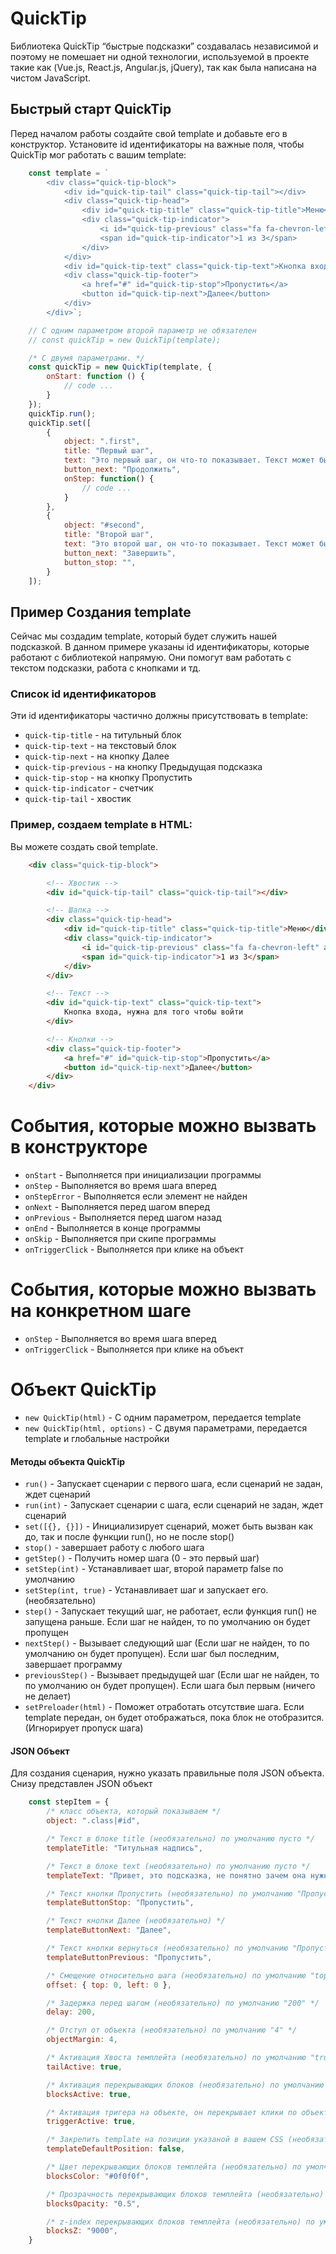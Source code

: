 # QuickTip
Библиотека QuickTip “быстрые подсказки” создавалась независимой и поэтому не помешает ни одной технологии, используемой в проекте такие как (Vue.js, React.js, Angular.js, jQuery), так как была написана на чистом JavaScript. 

## Быстрый старт QuickTip
Перед началом работы создайте свой template и добавьте его в конструктор.
Установите id идентификаторы на важные поля, чтобы QuickTip мог работать с вашим template:

```javascript
    const template = `
        <div class="quick-tip-block">
            <div id="quick-tip-tail" class="quick-tip-tail"></div>
            <div class="quick-tip-head">
                <div id="quick-tip-title" class="quick-tip-title">Меню</div>
                <div class="quick-tip-indicator">
                    <i id="quick-tip-previous" class="fa fa-chevron-left" aria-hidden="true"></i>
                    <span id="quick-tip-indicator">1 из 3</span>
                </div>
            </div>
            <div id="quick-tip-text" class="quick-tip-text">Кнопка входа</div>
            <div class="quick-tip-footer">
                <a href="#" id="quick-tip-stop">Пропустить</a>
                <button id="quick-tip-next">Далее</button>
            </div>
        </div>`;

    // С одним параметром второй параметр не обязателен
    // const quickTip = new QuickTip(template);

    /* С двумя параметрами. */
    const quickTip = new QuickTip(template, {
        onStart: function () {
            // code ...
        }
    });
    quickTip.run();
    quickTip.set([
        {   
            object: ".first",
            title: "Первый шаг",
            text: "Это первый шаг, он что-то показывает. Текст может быть любым",
            button_next: "Продолжить",
            onStep: function() {
                // code ...
            }
        },
        {   
            object: "#second",
            title: "Второй шаг",
            text: "Это второй шаг, он что-то показывает. Текст может быть любым",
            button_next: "Завершить",
            button_stop: "",
        }
    ]);
```

## Пример Создания template
Сейчас мы создадим template, который будет служить нашей подсказкой.
В данном примере указаны id идентификаторы, которые работают с библиотекой напрямую.
Они помогут вам работать с текстом подсказки, работа с кнопками и тд.

### Список id идентификаторов
Эти id идентификаторы частично должны присутствовать в template:
* `quick-tip-title`              - на титульный блок
* `quick-tip-text`               - на текстовый блок
* `quick-tip-next`               - на кнопку Далее
* `quick-tip-previous`           - на кнопку Предыдущая подсказка
* `quick-tip-stop`               - на кнопку Пропустить
* `quick-tip-indicator`          - счетчик
* `quick-tip-tail`               - хвостик

### Пример, создаем template в HTML:
Вы можете создать свой template.
```html
    <div class="quick-tip-block">

        <!-- Хвостик -->
        <div id="quick-tip-tail" class="quick-tip-tail"></div>

        <!-- Шапка -->
        <div class="quick-tip-head">
            <div id="quick-tip-title" class="quick-tip-title">Меню</div>
            <div class="quick-tip-indicator">
                <i id="quick-tip-previous" class="fa fa-chevron-left" aria-hidden="true"></i>
                <span id="quick-tip-indicator">1 из 3</span>
            </div>
        </div>

        <!-- Текст -->
        <div id="quick-tip-text" class="quick-tip-text">
            Кнопка входа, нужна для того чтобы войти
        </div>

        <!-- Кнопки -->
        <div class="quick-tip-footer">
            <a href="#" id="quick-tip-stop">Пропустить</a>
            <button id="quick-tip-next">Далее</button>
        </div>
    </div>
```

# События, которые можно вызвать в конструкторе
* `onStart`                     - Выполняется при инициализации программы
* `onStep`                      - Выполняется во время шага вперед
* `onStepError`                 - Выполняется если элемент не найден
* `onNext`                      - Выполняется перед шагом вперед
* `onPrevious`                  - Выполняется перед шагом назад
* `onEnd`                       - Выполняется в конце программы
* `onSkip`                      - Выполняется при скипе программы
* `onTriggerClick`              - Выполняется при клике на объект

# События, которые можно вызвать на конкретном шаге
* `onStep`                      - Выполняется во время шага вперед
* `onTriggerClick`              - Выполняется при клике на объект

# Объект QuickTip
* `new QuickTip(html)`          - С одним параметром, передается template
* `new QuickTip(html, options)` - С двумя параметрами, передается template и глобальные настройки

#### Методы объекта QuickTip
* `run()`                       - Запускает сценарии с первого шага, если сценарий не задан, ждет сценарий
* `run(int)`                    - Запускает сценарии с шага, если сценарий не задан, ждет сценарий
* `set([{}, {}])`               - Инициализирует сценарий, может быть вызван как до, так и после функции run(), но не после stop()
* `stop()`                      - завершает работу с любого шага
* `getStep()`                   - Получить номер шага (0 - это первый шаг)
* `setStep(int)`                - Устанавливает шаг, второй параметр false по умолчанию
* `setStep(int, true)`          - Устанавливает шаг и запускает его. (необязательно)
* `step()`                      - Запускает текущий шаг, не работает, если функция run() не запущена раньше. Если шаг не найден, то по умолчанию он будет пропущен
* `nextStep()`                  - Вызывает следующий шаг (Если шаг не найден, то по умолчанию он будет пропущен). Если шаг был последним, завершает программу
* `previousStep()`              - Вызывает предыдущей шаг (Если шаг не найден, то по умолчанию он будет пропущен). Если шага был первым (ничего не делает)
* `setPreloader(html)`          - Поможет отработать отсутствие шага. Если template передан, он будет отображаться, пока блок не отобразится. (Игнорирует пропуск шага)

#### JSON Объект 
Для создания сценария, нужно указать правильные поля JSON объекта. 
Снизу представлен JSON объект

```javascript
    const stepItem = {
        /* класс объекта, который показываем */
        object: ".class|#id",

        /* Текст в блоке title (необязательно) по умолчанию пусто */
        templateTitle: "Титульная надпись",

        /* Текст в блоке text (необязательно) по умолчанию пусто */
        templateText: "Привет, это подсказка, не понятно зачем она нужна",

        /* Текст кнопки Пропустить (необязательно) по умолчанию "Пропустить" */
        templateButtonStop: "Пропустить",

        /* Текст кнопки Далее (необязательно) */
        templateButtonNext: "Далее", 

        /* Текст кнопки вернуться (необязательно) по умолчанию "Пропустить" */
        templateButtonPrevious: "Пропустить",

        /* Смещение относительно шага (необязательно) по умолчанию "top: 0, left: 0" */
        offset: { top: 0, left: 0 },

        /* Задержка перед шагом (необязательно) по умолчанию "200" */
        delay: 200,

        /* Отступ от объекта (необязательно) по умолчанию "4" */
        objectMargin: 4,

        /* Активация Хвоста темплейта (необязательно) по умолчанию "true" */
        tailActive: true,

        /* Активация перекрывающих блоков (необязательно) по умолчанию "true" */
        blocksActive: true,

        /* Активация тригера на объекте, он перекрывает клики по объекту (необязательно) по умолчанию "true" */
        triggerActive: true,

        /* Закрепить template на позиции указаной в вашем CSS (необязательно) по умолчанию "false" */
        templateDefaultPosition: false,

        /* Цвет перекрывающих блоков темплейта (необязательно) по умолчанию "9000" */
        blocksColor: "#0f0f0f",

        /* Прозрачность перекрывающих блоков темплейта (необязательно) по умолчанию "9000" */
        blocksOpacity: "0.5",

        /* z-index перекрывающих блоков темплейта (необязательно) по умолчанию "9000" */
        blocksZ: "9000",
    }
```
